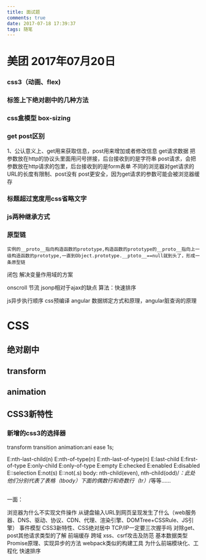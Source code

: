 ```yaml
---
title: 面试题
comments: true
date: 2017-07-18 17:39:37
tags: 随笔
---
```


# 美团 2017年07月20日
### css3（动画、flex)
### 标签上下绝对剧中的几种方法
### css盒模型 box-sizing
### get post区别

<!-- more -->
1、公认意义上、get用来获取信息，post用来增加或者修改信息
get请求数据 把参数放在http的协议头里面用问号拼接，后台接收到的是字符串
post请求，会把参数放在http请求的包里，后台接收到的是form表单
不同的浏览器对get请求的URL的长度有限制、post没有
post更安全，因为get请求的参数可能会被浏览器缓存

### 标题超过宽度用css省略文字
### js两种继承方式
### 原型链
    实例的__proto__指向构造函数的prototype,构造函数的prototype的__proto__指向上一级构造函数的prototype,一直到Object.prototype.__ptoto__==null就到头了，形成一条原型链

闭包
    解决变量作用域的方案

onscroll 节流
jsonp相对于ajax的缺点
算法：快速排序

 js异步执行顺序  css预编译  angular 数据绑定方式和原理，angular脏查询的原理


# CSS
## 绝对剧中
## transform
## animation
## CSS3新特性
### 新增的css3的选择器

transform
transition
animation:ani ease 1s;
<!-- -keyframe- -->

E:nth-last-child(n) 
E:nth-of-type(n) 
E:nth-last-of-type(n) 
E:last-child 
E:first-of-type 
E:only-child 
E:only-of-type 
E:empty 
E:checked 
E:enabled 
E:disabled 
E::selection 
E:not(s)
E::not(.s)
body: nth-child(even), nth-child(odd)/*：此处他们分别代表了表格（tbody）下面的偶数行和奇数行（tr）*/等等......
## 

一面：

浏览器为什么不实现文件操作
从键盘输入URL到网页呈现发生了什么（web服务器、DNS、驱动、协议、CDN、代理、渲染引擎、DOMTree+CSSRule、JS引擎）
事件模型
CSS3新特性、CSS绝对居中
TCP/IP一定要三次握手吗
对除get、post其他请求类型的了解
前端缓存
跨域
xss、csrf攻击及防范
基本数据类型
Promise原理、实现异步的方法
webpack类似的构建工具
为什么前端模块化、工程化
快速排序
